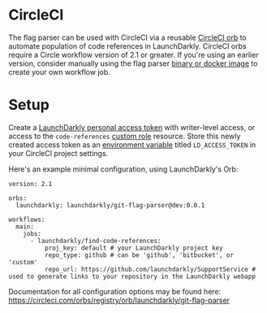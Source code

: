 # CircleCI

The flag parser can be used with CircleCI via a reusable [CircleCI orb](https://circleci.com/docs/2.0/orb-intro/) to automate population of code references in LaunchDarkly. CircleCI orbs require a Circle workflow version of 2.1 or greater. If you're using an earlier version, consider manually using the flag parser [binary or docker image](https://github.com/launchdarkly/git-flag-parser/tree/master/README.md#execution-via-cli) to create your own workflow job.

# Setup
Create a [LaunchDarkly personal access token](https://docs.launchdarkly.com/docs/api-access-tokens) with writer-level access, or access to the `code-references` [custom role](https://docs.launchdarkly.com/v2.0/docs/custom-roles) resource. Store this newly created access token as an [environment variable](https://circleci.com/docs/2.0/env-vars/#setting-an-environment-variable-in-a-project) titled `LD_ACCESS_TOKEN` in your CircleCI project settings.

Here's an example minimal configuration, using LaunchDarkly's Orb:

```
version: 2.1

orbs:
  launchdarkly: launchdarkly/git-flag-parser@dev:0.0.1

workflows:
  main:
    jobs:
      - launchdarkly/find-code-references:
          proj_key: default # your LaunchDarkly project key
          repo_type: github # can be 'github', 'bitbucket', or 'custom'
          repo_url: https://github.com/launchdarkly/SupportService # used to generate links to your repository in the LaunchDarkly webapp
```

Documentation for all configuration options may be found here: https://circleci.com/orbs/registry/orb/launchdarkly/git-flag-parser
